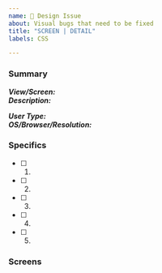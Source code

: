 ```yaml
---
name: 🎨 Design Issue
about: Visual bugs that need to be fixed
title: "SCREEN | DETAIL"
labels: CSS

---
```

### Summary
**_View/Screen:_**  
**_Description:_**  

<!-- Optional -->
**_User Type:_**  
**_OS/Browser/Resolution:_** 

### Specifics
- [ ] 1. 
- [ ] 2. 
- [ ] 3. 
- [ ] 4. 
- [ ] 5. 

### Screens
